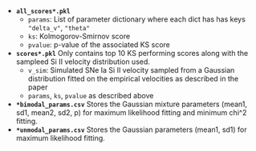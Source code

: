 * **`all_scores*.pkl`**
  * `params`: List of parameter dictionary where each dict has has keys `"delta_v"`, `"theta"`
  * `ks`: Kolmogorov-Smirnov score
  * `pvalue`: p-value of the associated KS score
* **`scores*.pkl`**
  Only contains top 10 KS performing scores along with the sampleed Si II velocity distribution used.
  * `v_sim`: Simulated SNe Ia Si II velocity sampled from a Gaussian distribution fitted on the empirical velocities as described in the paper
  * `params`, `ks`, `pvalue` as described above
* **`*bimodal_params.csv`**
  Stores the Gaussian mixture parameters (mean1, sd1, mean2, sd2, p) for maximum likelihood fitting and minimum chi^2 fitting.
* **`*unmodal_params.csv`**
  Stores the Gaussian parameters (mean1, sd1) for maximum likelihood fitting.